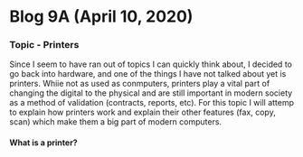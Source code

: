 # Blog 9A (April 10, 2020)

### Topic - Printers

Since I seem to have ran out of topics I can quickly think about, I decided to go back into hardware, and one of the things I have not talked about yet is printers. Whiie not as used as conmputers, printers play a vital part of changing the digital to the physical and are still important in modern society as a method of validation (contracts, reports, etc).  For this topic I will attemp to explain how printers work and explain their other features (fax, copy, scan) which make them a big part of modern computers.

#### What is a printer?

